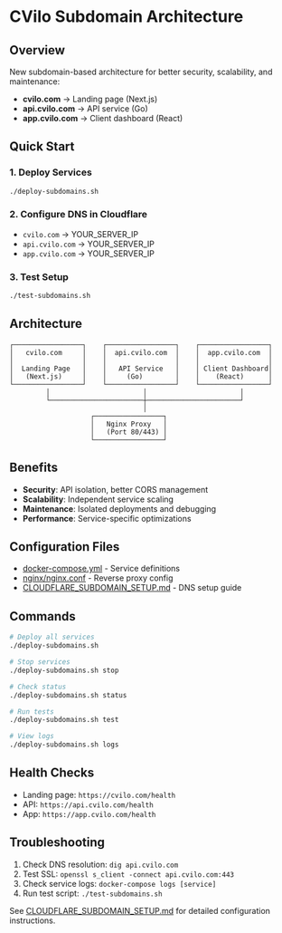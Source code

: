 # CVilo Subdomain Architecture

## Overview

New subdomain-based architecture for better security, scalability, and maintenance:

- **cvilo.com** → Landing page (Next.js)
- **api.cvilo.com** → API service (Go)  
- **app.cvilo.com** → Client dashboard (React)

## Quick Start

### 1. Deploy Services
```bash
./deploy-subdomains.sh
```

### 2. Configure DNS in Cloudflare
- `cvilo.com` → YOUR_SERVER_IP
- `api.cvilo.com` → YOUR_SERVER_IP  
- `app.cvilo.com` → YOUR_SERVER_IP

### 3. Test Setup
```bash
./test-subdomains.sh
```

## Architecture

```
┌─────────────────┐    ┌─────────────────┐    ┌─────────────────┐
│   cvilo.com     │    │  api.cvilo.com  │    │  app.cvilo.com  │
│                 │    │                 │    │                 │
│  Landing Page   │    │   API Service   │    │ Client Dashboard│
│   (Next.js)     │    │     (Go)        │    │    (React)      │
└─────────────────┘    └─────────────────┘    └─────────────────┘
         │                       │                       │
         └───────────────────────┼───────────────────────┘
                                 │
                    ┌─────────────────┐
                    │   Nginx Proxy   │
                    │   (Port 80/443) │
                    └─────────────────┘
```

## Benefits

- **Security**: API isolation, better CORS management
- **Scalability**: Independent service scaling
- **Maintenance**: Isolated deployments and debugging
- **Performance**: Service-specific optimizations

## Configuration Files

- [docker-compose.yml](docker-compose.yml) - Service definitions
- [nginx/nginx.conf](nginx/nginx.conf) - Reverse proxy config
- [CLOUDFLARE_SUBDOMAIN_SETUP.md](CLOUDFLARE_SUBDOMAIN_SETUP.md) - DNS setup guide

## Commands

```bash
# Deploy all services
./deploy-subdomains.sh

# Stop services
./deploy-subdomains.sh stop

# Check status
./deploy-subdomains.sh status

# Run tests
./deploy-subdomains.sh test

# View logs
./deploy-subdomains.sh logs
```

## Health Checks

- Landing page: `https://cvilo.com/health`
- API: `https://api.cvilo.com/health`
- App: `https://app.cvilo.com/health`

## Troubleshooting

1. Check DNS resolution: `dig api.cvilo.com`
2. Test SSL: `openssl s_client -connect api.cvilo.com:443`
3. Check service logs: `docker-compose logs [service]`
4. Run test script: `./test-subdomains.sh`

See [CLOUDFLARE_SUBDOMAIN_SETUP.md](CLOUDFLARE_SUBDOMAIN_SETUP.md) for detailed configuration instructions. 